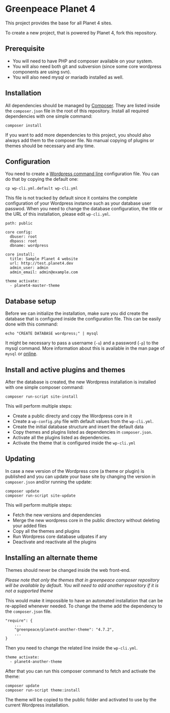 # Greenpeace Planet 4

This project provides the base for all Planet 4 sites.

To create a new project, that is powered by Planet 4, fork this repository.

## Prerequisite

- You will need to have PHP and composer available on your system.
- You will also need both git and subversion (since some core wordpress components are
using svn).
- You will also need mysql or mariadb installed as well.

## Installation

All dependencies should be managed by [Composer](http://getcomposer.org).
They are listed inside the `composer.json` file in the root of this repository.
Install all required dependencies with one simple command:
```
composer install
```

If you want to add more dependencies to this project, you should also always
add them to the composer file. No manual copying of plugins or themes should be
necessary and any time.

## Configuration
You need to create a [Wordpress command line](http://wp-cli.org/) configuration file.
You can do that by copying the default one:
```
cp wp-cli.yml.default wp-cli.yml
```

This file is not tracked by default since it contains the complete configuration of
your Wordpress instance such as your database user passwod. When you need to change
the database configuration, the title or the URL of this
installation, please edit `wp-cli.yml`.
```
path: public

core config:
  dbuser: root
  dbpass: root
  dbname: wordpress

core install:
  title: Sample Planet 4 website
  url: http://test.planet4.dev
  admin_user: admin
  admin_email: admin@example.com

theme activate:
  - planet4-master-theme
```

## Database setup
Before we can initialize the installation, make sure you did create the database
that is configured inside the configuration file. This can be easily done with this
command:
```
echo "CREATE DATABASE wordpress;" | mysql
```
It might be necessary to pass a username (`-u`) and a password (`-p`) to the
mysql command. 
More information about this is available in the man page of `mysql` or 
[online](https://dev.mysql.com/doc/refman/5.7/en/mysql-command-options.html).


## Install and active plugins and themes
After the database is created, the new Wordpress installation is installed with 
one simple composer command:
```
composer run-script site-install
```

This will perform multiple steps:
- Create a public directy and copy the Wordpress core in it
- Create a `wp-config.php` file with default values from the `wp-cli.yml`.
- Create the initial database structure and insert the default data
- Copy themes and plugins listed as dependencies in `composer.json`.
- Activate all the plugins listed as dependencies.
- Activate the theme that is configured inside the `wp-cli.yml`

## Updating
In case a new version of the Wordpress core (a theme or plugin) is published and
you can update your base site by changing the version in `composer.json` and/or
running the update:
```
composer update
composer run-script site-update
```

This will perform multiple steps:
- Fetch the new versions and dependencies
- Merge the new wordpress core in the public directory without deleting your added files
- Copy all the themes and plugins
- Run Wordpress core database udpates if any
- Deactivate and reactivate all the plugins

## Installing an alternate theme
Themes should never be changed inside the web front-end. 

_Please note that only the themes that in greenpeace composer repository will be
available by default. You will need to add another repository if it is not a
supported theme_

This would make it impossible to have an automated installation that can be
re-applied whenever needed. To change the theme add the dependency to the
`composer.json` file.
```
"require": {
    ...
    "greenpeace/planet4-another-theme": "4.7.2",
    ...
}
```

Then you need to change the related line inside the `wp-cli.yml`.
```
theme activate:
  - planet4-another-theme
```

After that you can run this composer command to fetch and activate the theme:
```
composer update
composer run-script theme:install
```
The theme will be copied to the public folder and activated to use by the current
Wordpress installation.
